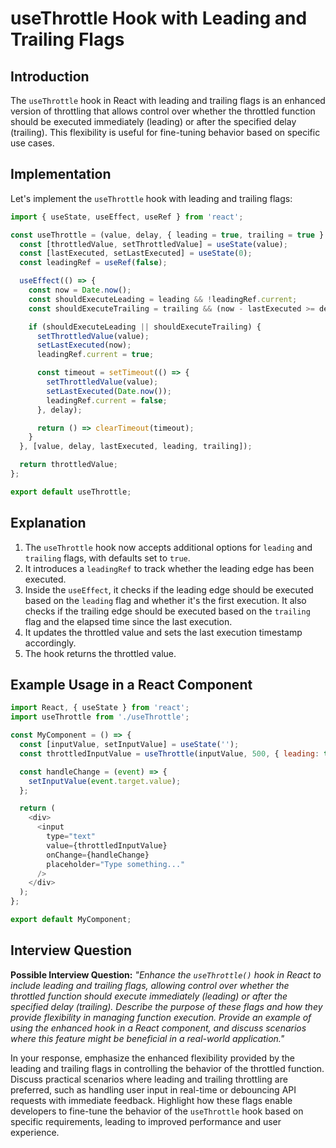 # useThrottle Hook with Leading and Trailing Flags

## Introduction

The `useThrottle` hook in React with leading and trailing flags is an enhanced version of throttling that allows control over whether the throttled function should be executed immediately (leading) or after the specified delay (trailing). This flexibility is useful for fine-tuning behavior based on specific use cases.

## Implementation

Let's implement the `useThrottle` hook with leading and trailing flags:

```javascript
import { useState, useEffect, useRef } from 'react';

const useThrottle = (value, delay, { leading = true, trailing = true } = {}) => {
  const [throttledValue, setThrottledValue] = useState(value);
  const [lastExecuted, setLastExecuted] = useState(0);
  const leadingRef = useRef(false);

  useEffect(() => {
    const now = Date.now();
    const shouldExecuteLeading = leading && !leadingRef.current;
    const shouldExecuteTrailing = trailing && (now - lastExecuted >= delay);

    if (shouldExecuteLeading || shouldExecuteTrailing) {
      setThrottledValue(value);
      setLastExecuted(now);
      leadingRef.current = true;

      const timeout = setTimeout(() => {
        setThrottledValue(value);
        setLastExecuted(Date.now());
        leadingRef.current = false;
      }, delay);

      return () => clearTimeout(timeout);
    }
  }, [value, delay, lastExecuted, leading, trailing]);

  return throttledValue;
};

export default useThrottle;
```

## Explanation

1. The `useThrottle` hook now accepts additional options for `leading` and `trailing` flags, with defaults set to `true`.
2. It introduces a `leadingRef` to track whether the leading edge has been executed.
3. Inside the `useEffect`, it checks if the leading edge should be executed based on the `leading` flag and whether it's the first execution. It also checks if the trailing edge should be executed based on the `trailing` flag and the elapsed time since the last execution.
4. It updates the throttled value and sets the last execution timestamp accordingly.
5. The hook returns the throttled value.

## Example Usage in a React Component

```javascript
import React, { useState } from 'react';
import useThrottle from './useThrottle';

const MyComponent = () => {
  const [inputValue, setInputValue] = useState('');
  const throttledInputValue = useThrottle(inputValue, 500, { leading: true, trailing: false });

  const handleChange = (event) => {
    setInputValue(event.target.value);
  };

  return (
    <div>
      <input
        type="text"
        value={throttledInputValue}
        onChange={handleChange}
        placeholder="Type something..."
      />
    </div>
  );
};

export default MyComponent;
```

## Interview Question

**Possible Interview Question:**
*"Enhance the `useThrottle()` hook in React to include leading and trailing flags, allowing control over whether the throttled function should execute immediately (leading) or after the specified delay (trailing). Describe the purpose of these flags and how they provide flexibility in managing function execution. Provide an example of using the enhanced hook in a React component, and discuss scenarios where this feature might be beneficial in a real-world application."*

In your response, emphasize the enhanced flexibility provided by the leading and trailing flags in controlling the behavior of the throttled function. Discuss practical scenarios where leading and trailing throttling are preferred, such as handling user input in real-time or debouncing API requests with immediate feedback. Highlight how these flags enable developers to fine-tune the behavior of the `useThrottle` hook based on specific requirements, leading to improved performance and user experience.